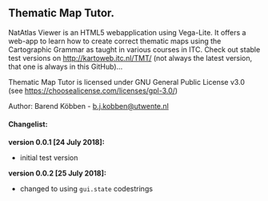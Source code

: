 ## Thematic Map Tutor.

NatAtlas Viewer is an HTML5 webapplication using  Vega-Lite. It offers a web-app to learn how to create correct thematic maps using the Cartographic Grammar as taught in various courses in ITC.
Check out stable test versions on <http://kartoweb.itc.nl/TMT/>
(not always the latest version, that one is always in this GitHub)...

Thematic Map Tutor is licensed under GNU General Public License v3.0 (see https://choosealicense.com/licenses/gpl-3.0/)

Author: Barend Köbben - <a href="mailto:b.j.kobben@utwente.nl">b.j.kobben@utwente.nl</a> 

#### Changelist:

**version 0.0.1 [24 July 2018]:**
*   initial test version

**version 0.0.2 [25 July 2018]:**
*  changed to using `gui.state` codestrings

